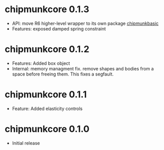 

# chipmunkcore 0.1.3

* API: move R6 higher-level wrapper to its own package [chipmunkbasic](https://github.com/coolbutuseless/chipmunkbasic)
* Features: exposed damped spring constraint

# chipmunkcore 0.1.2

* Features: Added box object
* Internal: memory managment fix. remove shapes and bodies from a space before
  freeing them.  This fixes a segfault.

# chipmunkcore 0.1.1

* Feature: Added elasticity controls

# chipmunkcore 0.1.0

* Initial release
